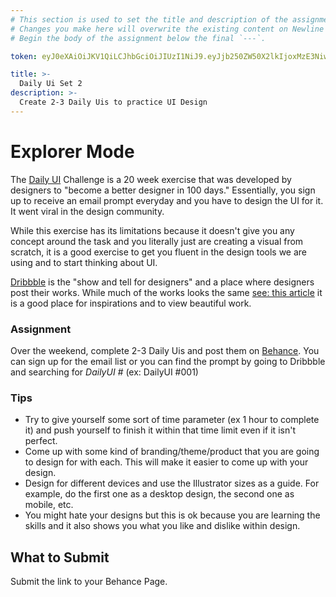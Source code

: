 ```yaml
---
# This section is used to set the title and description of the assignment on Newline. Do not edit `token`.
# Changes you make here will overwrite the existing content on Newline when synced via Github.
# Begin the body of the assignment below the final `---`.

token: eyJ0eXAiOiJKV1QiLCJhbGciOiJIUzI1NiJ9.eyJjb250ZW50X2lkIjoxMzE3NiwiY29udGVudF90eXBlIjoiQXNzaWdubWVudCJ9.rpCzfVD2Z-lk78pJfIsuplRXe5v53Cv5I40Muh30Hp0

title: >-
  Daily Ui Set 2
description: >-
  Create 2-3 Daily Uis to practice UI Design 
---
```

# Explorer Mode
The [Daily UI](http://dailyui.co) Challenge is a 20 week exercise that was developed by designers to "become a better designer in 100 days." Essentially, you sign up to receive an email prompt everyday and you have to design the UI for it. It went viral in the design community. 

While this exercise has its limitations because it doesn't give you any concept around the task and you literally just are creating a visual from scratch, it is a good exercise to get you fluent in the design tools we are using and to start thinking about UI. 

[Dribbble](http://dribbble.com/) is the "show and tell for designers" and a place where designers post their works. While much of the works looks the same [see: this article](https://blog.intercom.com/the-dribbblisation-of-design/) it is a good place for inspirations and to view beautiful work. 

### Assignment

Over the weekend, complete 2-3 Daily Uis and post them on [Behance](https://www.behance.net). You can sign up for the email list or you can find the prompt by going to Dribbble and searching for _DailyUI #_ (ex: DailyUI #001)


### Tips
- Try to give yourself some sort of time parameter (ex 1 hour to complete it) and push yourself to finish it within that time limit even if it isn't perfect.
- Come up with some kind of branding/theme/product that you are going to design for with each. This will make it easier to come up with your design. 
- Design for different devices and use the Illustrator sizes as a guide. For example, do the first one as a desktop design, the second one as mobile, etc.
- You might hate your designs but this is ok because you are learning the skills and it also shows you what you like and dislike within design. 

## What to Submit
Submit the link to your Behance Page.  
